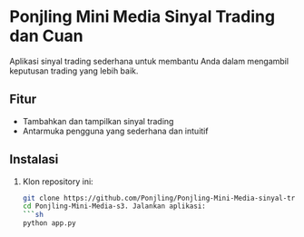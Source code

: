 # Ponjling Mini Media Sinyal Trading dan Cuan

Aplikasi sinyal trading sederhana untuk membantu Anda dalam mengambil keputusan trading yang lebih baik.

## Fitur
- Tambahkan dan tampilkan sinyal trading
- Antarmuka pengguna yang sederhana dan intuitif

## Instalasi

1. Klon repository ini:
   ```sh
   git clone https://github.com/Ponjling/Ponjling-Mini-Media-sinyal-trading-dan-cuan.git
   cd Ponjling-Mini-Media-s3. Jalankan aplikasi:
   ```sh
   python app.py
